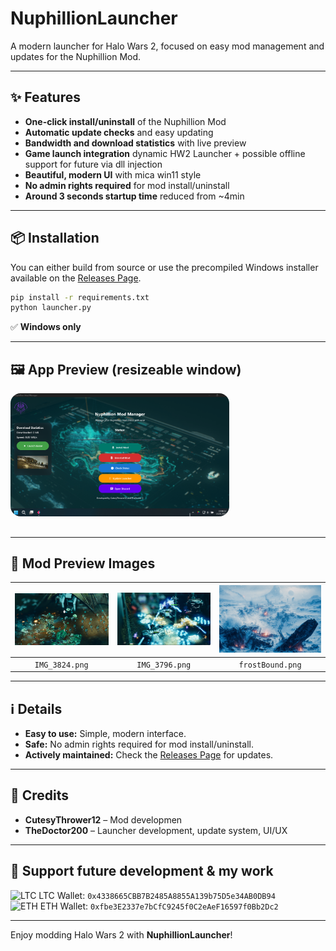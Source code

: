 # NuphillionLauncher

A modern launcher for Halo Wars 2, focused on easy mod management and updates for the Nuphillion Mod.

---

## ✨ Features

- **One-click install/uninstall** of the Nuphillion Mod
- **Automatic update checks** and easy updating
- **Bandwidth and download statistics** with live preview
- **Game launch integration** dynamic HW2 Launcher + possible offline support for future via dll injection
- **Beautiful, modern UI** with mica win11 style
- **No admin rights required** for mod install/uninstall
- **Around 3 seconds startup time** reduced from ~4min 
---

## 📦 Installation

You can either build from source or use the precompiled Windows installer available on the [Releases Page](https://github.com/TheDoctor200/NuphillionLauncher/releases/latest).

```sh
pip install -r requirements.txt
python launcher.py
```

✅ **Windows only**

---

## 🖼️ App Preview (resizeable window)

<img src="assets/App_Preview.png" alt="App Preview" width="350" style="border-radius: 16px; margin-bottom: 16px;">

---

## 🎨 Mod Preview Images

| ![IMG_3824](assets/IMG_3824.png) | ![IMG_3796](assets/IMG_3796.png) | ![frostBound](assets/frostBound.png) |
|:-------------------------------:|:-------------------------------:|:-----------------------------------:|
|         `IMG_3824.png`          |         `IMG_3796.png`          |         `frostBound.png`            |

---

## ℹ️ Details

- **Easy to use:** Simple, modern interface.
- **Safe:** No admin rights required for mod install/uninstall.
- **Actively maintained:** Check the [Releases Page](https://github.com/TheDoctor200/NuphillionLauncher/releases/latest) for updates.

---

## 🙏 Credits

- **CutesyThrower12** – Mod developmen
- **TheDoctor200** – Launcher development, update system, UI/UX

---

## 💸 Support future development & my work

<img src="https://img.icons8.com/fluency/48/000000/litecoin.png" width="24" height="24" alt="LTC"> LTC Wallet: `0x4338665CBB7B2485A8855A139b75D5e34AB0DB94`  
<img src="https://img.icons8.com/fluency/48/000000/ethereum.png" width="24" height="24" alt="ETH"> ETH Wallet: `0xfbe3E2337e7bCfC9245f0C2eAeF16597f0Bb2Dc2`

---

Enjoy modding Halo Wars 2 with **NuphillionLauncher**!
